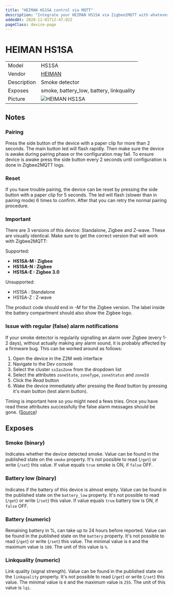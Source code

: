 ```yaml
---
title: "HEIMAN HS1SA control via MQTT"
description: "Integrate your HEIMAN HS1SA via Zigbee2MQTT with whatever smart home infrastructure you are using without the vendor's bridge or gateway."
addedAt: 2020-11-01T12:47:02Z
pageClass: device-page
---
```


<!-- !!!! -->
<!-- ATTENTION: This file is auto-generated through docgen! -->
<!-- You can only edit the "Notes"-Section between the two comment lines "Notes BEGIN" and "Notes END". -->
<!-- Do not use h1 or h2 heading within "## Notes"-Section. -->
<!-- !!!! -->

# HEIMAN HS1SA

|     |     |
|-----|-----|
| Model | HS1SA  |
| Vendor  | [HEIMAN](/supported-devices/#v=HEIMAN)  |
| Description | Smoke detector |
| Exposes | smoke, battery_low, battery, linkquality |
| Picture | ![HEIMAN HS1SA](https://www.zigbee2mqtt.io/images/devices/HS1SA.png) |


<!-- Notes BEGIN: You can edit here. Add "## Notes" headline if not already present. -->
## Notes


### Pairing

Press the side button of the device with a paper clip for more than 2 seconds. The main button led will flash rapidly. Then make sure the device is awake during pairing phase or the configuration may fail. To ensure device is awake press the side button every 2 seconds until configuration is done in Zigbee2MQTT logs.

### Reset

If you have trouble pairing, the device can be reset by pressing the side button with a paper clip for 5 seconds. The led will flash (slower than in pairing mode) 6 times to confirm. After that you can retry the normal pairing procedure.

### Important
There are 3 versions of this device: Standalone, Zigbee and Z-wave. These are visually identical. Make sure to get the correct version that will work with Zigbee2MQTT:

Supported:
- **HS1SA-M : Zigbee**
- **HS1SA-N : Zigbee**
- **HS1SA-E : Zigbee 3.0**

Unsupported:
- HS1SA : Standalone
- HS1SA-Z : Z-wave

The product code should end in *-M* for the Zigbee version. The label inside the battery compartment should also show the Zigbee logo.

### Issue with regular (false) alarm notifications

If your smoke detector is regularily signalling an alarm over Zigbee (every 1-2 days), without actually making any alarm sound, it is probably affected by a firmware bug. This can be worked around as follows:

1. Open the device in the Z2M web interface
2. Navigate to the Dev console
3. Select the cluster `ssIasZone` from the dropdown list
4. Select the attributes `zoneState`, `zoneType`, `zoneStatus` and `zoneId`
5. Click the *Read* button
5. Wake the device immediately after pressing the *Read* button by pressing it's main button (test alarm button).

Timing is important here so you might need a fews tries. Once you have read these attributes successfully the false alarm messages should be gone. ([Source](https://github.com/dresden-elektronik/deconz-rest-plugin/issues/5824#issuecomment-1092089211))
<!-- Notes END: Do not edit below this line -->




## Exposes

### Smoke (binary)
Indicates whether the device detected smoke.
Value can be found in the published state on the `smoke` property.
It's not possible to read (`/get`) or write (`/set`) this value.
If value equals `true` smoke is ON, if `false` OFF.

### Battery low (binary)
Indicates if the battery of this device is almost empty.
Value can be found in the published state on the `battery_low` property.
It's not possible to read (`/get`) or write (`/set`) this value.
If value equals `true` battery low is ON, if `false` OFF.

### Battery (numeric)
Remaining battery in %, can take up to 24 hours before reported.
Value can be found in the published state on the `battery` property.
It's not possible to read (`/get`) or write (`/set`) this value.
The minimal value is `0` and the maximum value is `100`.
The unit of this value is `%`.

### Linkquality (numeric)
Link quality (signal strength).
Value can be found in the published state on the `linkquality` property.
It's not possible to read (`/get`) or write (`/set`) this value.
The minimal value is `0` and the maximum value is `255`.
The unit of this value is `lqi`.

